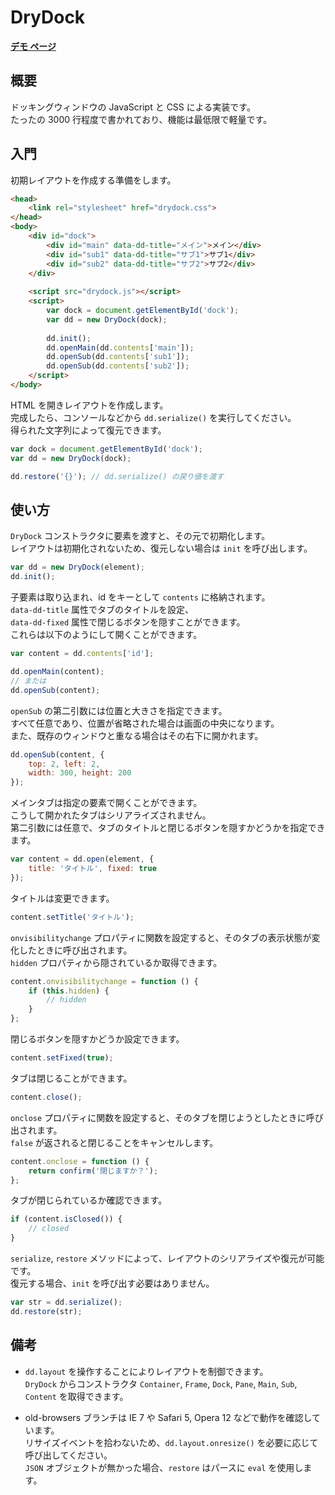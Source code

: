 # DryDock

[**デモ ページ**](https://yuru4c.github.io/dry-dock/)

## 概要
ドッキングウィンドウの JavaScript と CSS による実装です。  
たったの 3000 行程度で書かれており、機能は最低限で軽量です。

## 入門
初期レイアウトを作成する準備をします。
```html
<head>
	<link rel="stylesheet" href="drydock.css">
</head>
<body>
	<div id="dock">
		<div id="main" data-dd-title="メイン">メイン</div>
		<div id="sub1" data-dd-title="サブ1">サブ1</div>
		<div id="sub2" data-dd-title="サブ2">サブ2</div>
	</div>
	
	<script src="drydock.js"></script>
	<script>
		var dock = document.getElementById('dock');
		var dd = new DryDock(dock);
		
		dd.init();
		dd.openMain(dd.contents['main']);
		dd.openSub(dd.contents['sub1']);
		dd.openSub(dd.contents['sub2']);
	</script>
</body>
```

HTML を開きレイアウトを作成します。  
完成したら、コンソールなどから `dd.serialize()` を実行してください。  
得られた文字列によって復元できます。
```javascript
var dock = document.getElementById('dock');
var dd = new DryDock(dock);

dd.restore('{}'); // dd.serialize() の戻り値を渡す
```

## 使い方
`DryDock` コンストラクタに要素を渡すと、その元で初期化します。  
レイアウトは初期化されないため、復元しない場合は `init` を呼び出します。
```javascript
var dd = new DryDock(element);
dd.init();
```

子要素は取り込まれ、id をキーとして `contents` に格納されます。  
`data-dd-title` 属性でタブのタイトルを設定、  
`data-dd-fixed` 属性で閉じるボタンを隠すことができます。  
これらは以下のようにして開くことができます。
```javascript
var content = dd.contents['id'];

dd.openMain(content);
// または
dd.openSub(content);
```

`openSub` の第二引数には位置と大きさを指定できます。  
すべて任意であり、位置が省略された場合は画面の中央になります。  
また、既存のウィンドウと重なる場合はその右下に開かれます。
```javascript
dd.openSub(content, {
	top: 2, left: 2,
	width: 300, height: 200
});
```

メインタブは指定の要素で開くことができます。  
こうして開かれたタブはシリアライズされません。  
第二引数には任意で、タブのタイトルと閉じるボタンを隠すかどうかを指定できます。
```javascript
var content = dd.open(element, {
	title: 'タイトル', fixed: true
});
```

タイトルは変更できます。
```javascript
content.setTitle('タイトル');
```

`onvisibilitychange` プロパティに関数を設定すると、そのタブの表示状態が変化したときに呼び出されます。  
`hidden` プロパティから隠されているか取得できます。
```javascript
content.onvisibilitychange = function () {
	if (this.hidden) {
		// hidden
	}
};
```

閉じるボタンを隠すかどうか設定できます。
```javascript
content.setFixed(true);
```

タブは閉じることができます。
```javascript
content.close();
```

`onclose` プロパティに関数を設定すると、そのタブを閉じようとしたときに呼び出されます。  
`false` が返されると閉じることをキャンセルします。
```javascript
content.onclose = function () {
	return confirm('閉じますか？');
};
```

タブが閉じられているか確認できます。
```javascript
if (content.isClosed()) {
	// closed
}
```

`serialize`, `restore` メソッドによって、レイアウトのシリアライズや復元が可能です。  
復元する場合、`init` を呼び出す必要はありません。
```javascript
var str = dd.serialize();
dd.restore(str);
```

## 備考
- `dd.layout` を操作することによりレイアウトを制御できます。  
`DryDock` からコンストラクタ `Container`, `Frame`, `Dock`, `Pane`, `Main`, `Sub`, `Content` を取得できます。

- old-browsers ブランチは IE 7 や Safari 5, Opera 12 などで動作を確認しています。  
リサイズイベントを拾わないため、`dd.layout.onresize()` を必要に応じて呼び出してください。  
`JSON` オブジェクトが無かった場合、`restore` はパースに `eval` を使用します。
